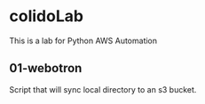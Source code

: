 # colidoLab

This is a lab for Python AWS Automation

## 01-webotron

Script that will sync local directory to an s3 bucket. 
